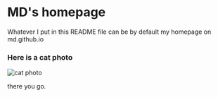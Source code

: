 # MD's homepage

Whatever I put in this README file can be by default my homepage on md.github.io

### Here is a cat photo

![cat photo](http://placekitten.com/g/500/300)

there you go.